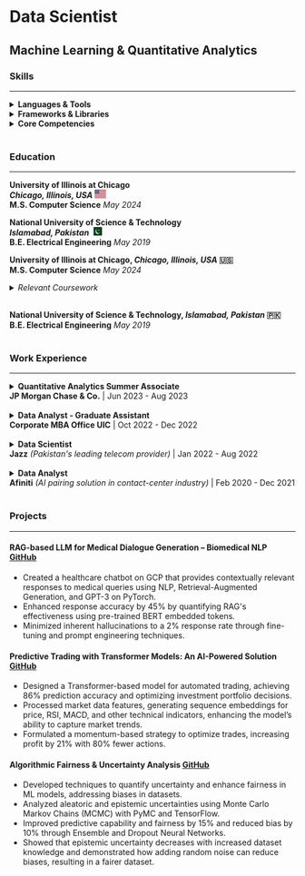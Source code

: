 # Data Scientist
## Machine Learning & Quantitative Analytics  
### Skills

---

<details>
  <summary><strong>Languages & Tools</strong></summary>
  <ul>
    <li><strong>Programming Languages:</strong>
      <ul>
        <li>Python</li>
        <li>C++</li>
        <li>SQL</li>
      </ul>
    </li>
    <li><strong>Tools & Platforms:</strong>
      <ul>
        <li>Spark</li>
        <li>Google Cloud Platform (GCP)</li>
        <li>Tableau</li>
        <li>Teradata</li>
      </ul>
    </li>
  </ul>
</details>

<details>
  <summary><strong>Frameworks & Libraries</strong></summary>
  <ul>
    <li>NumPy</li>
    <li>Pandas</li>
    <li>Matplotlib</li>
    <li>XGBoost</li>
    <li>Scikit-learn</li>
    <li>PyTorch</li>
    <li>PyMC</li>
    <li>TensorFlow</li>
  </ul>
</details>

<details>
  <summary><strong>Core Competencies</strong></summary>
  <ul>
    <li>Data Mining</li>
    <li>Visualization</li>
    <li>Machine Learning</li>
    <li>Deep Learning</li>
    <li>Database Management</li>
    <li>Distributed Computing</li>
  </ul>
</details>
<br>

### Education

---
**University of Illinois at Chicago**  
***Chicago, Illinois, USA* <img src="https://github.com/zohairhashmi/zohairhashmi.github.io/blob/main/assets/us.png" alt="Pakistan Flag" width="20" height="15">**  
**M.S. Computer Science** _May 2024_

**National University of Science & Technology**  
***Islamabad, Pakistan* <img src="https://github.com/zohairhashmi/zohairhashmi.github.io/blob/main/assets/pk.png" alt="Pakistan Flag" width="20" height="15">**  
**B.E. Electrical Engineering** _May 2019_

**University of Illinois at Chicago, *Chicago, Illinois, USA* 🇺🇸**  
**M.S. Computer Science** _May 2024_
<details>
  <summary><em>Relevant Coursework</em></summary>
  <ul>
    <li>Machine Learning</li>
    <li>Artificial Intelligence</li>
    <li>Computer Algorithms</li>
    <li>Big Data Mining</li>
    <li>Neural Networks</li>
    <li>Biomedical NLP</li>
    <li>Economics & Computation</li>
    <li>Parallel Processing</li>
  </ul>
</details>
<br>

**National University of Science & Technology, *Islamabad, Pakistan* 🇵🇰**  
**B.E. Electrical Engineering** _May 2019_  
<br>
### Work Experience

---

<details>
  <summary><strong>Quantitative Analytics Summer Associate</strong><br><strong>JP Morgan Chase & Co.</strong> | Jun 2023 - Aug 2023</summary>
  <ul>
    <li>Applied statistical methodologies to identify and mitigate biases in financial models, enhancing predictive accuracy and risk management.</li>
    <li>Developed a credit approval model using XGBoost, accelerating model training time by 20-fold.</li>
    <li>Communicated technical details to model risk management, suggesting feature engineering improvements.</li>
    <li>Tools: Python, XGBoost, Fair Lending Analysis</li>
    <br>
  </ul>
</details>
<br>
<details>
  <summary><strong>Data Analyst - Graduate Assistant</strong><br><strong>Corporate MBA Office UIC</strong> | Oct 2022 - Dec 2022</summary>
  <ul>
    <li>Implemented ETL processes to ingest financial stock market data from WRDS, automating data synchronization and processing.</li>
    <li>Refined raw datasets from SQL databases, improving reporting and data comprehension.</li>
    <li>Documented ETL architecture, workflows, and dependencies for better data management.</li>
    <li>Tools: SQL, Spark, Python, WRDS</li>
    <br>
  </ul>
</details>
<br>
<details>
  <summary><strong>Data Scientist</strong><br><strong>Jazz</strong> <em>(Pakistan's leading telecom provider)</em> | Jan 2022 - Aug 2022</summary>
  <ul>
    <li>Developed ML models for churn prediction, campaign success, customer segmentation, and target marketing, driving actionable insights.</li>
    <li>Automated ad-hoc reporting reducing analysis time and supporting multiple business functions.</li>
    <li>Leveraged PySpark to extract and analyze large datasets, enhancing data-driven decision-making.</li>
    <li>Collaborated with cross-functional teams to deliver descriptive and prescriptive analytics, aligning with business objectives.</li>
    <li>Tools: Python, SQL, Apache Spark, MicroStrategy, Excel</li>
    <br>
  </ul>
</details>
<br>
<details>
  <summary><strong>Data Analyst</strong><br><strong>Afiniti</strong> <em>(AI pairing solution in contact-center industry)</em> | Feb 2020 - Dec 2021</summary>
  <ul>
    <li>Conducted in-depth root cause analyses of production issues using SQL, leading to strategic AI model enhancements.</li>
    <li>Implemented hierarchical models to improve caller-agent pairing, enhancing satisfaction and performance.</li>
    <li>Developed statistical models with STAN, optimizing agent-caller interactions and increasing success rates.</li>
    <li>Created Grafana dashboards to elevate operational performance and developed support workflows for Afiniti Airo.</li>
    <li>Tools: SQL, STAN, Grafana, Python</li>
    <br>
  </ul>
</details>
<br>

### Projects

---
#### RAG-based LLM for Medical Dialogue Generation – Biomedical NLP [GitHub](https://github.com/advaitpai/Medical-Dialog-Generation)

- Created a healthcare chatbot on GCP that provides contextually relevant responses to medical queries using NLP, Retrieval-Augmented Generation, and GPT-3 on PyTorch.
- Enhanced response accuracy by 45% by quantifying RAG's effectiveness using pre-trained BERT embedded tokens.
- Minimized inherent hallucinations to a 2% response rate through fine-tuning and prompt engineering techniques.

#### Predictive Trading with Transformer Models: An AI-Powered Solution [GitHub](https://github.com/zohairhashmi/blockhouse-transformers)

- Designed a Transformer-based model for automated trading, achieving 86% prediction accuracy and optimizing investment portfolio decisions.
- Processed market data features, generating sequence embeddings for price, RSI, MACD, and other technical indicators, enhancing the model’s ability to capture market trends.
- Formulated a momentum-based strategy to optimize trades, increasing profit by 21% with 80% fewer actions.

#### Algorithmic Fairness & Uncertainty Analysis  [GitHub](https://github.com/zohairhashmi/uncertainty-quantification)

- Developed techniques to quantify uncertainty and enhance fairness in ML models, addressing biases in datasets.
- Analyzed aleatoric and epistemic uncertainties using Monte Carlo Markov Chains (MCMC) with PyMC and TensorFlow.
- Improved predictive capability and fairness by 15% and reduced bias by 10% through Ensemble and Dropout Neural Networks.
- Showed that epistemic uncertainty decreases with increased dataset knowledge and demonstrated how adding random noise can reduce biases, resulting in a fairer dataset.

